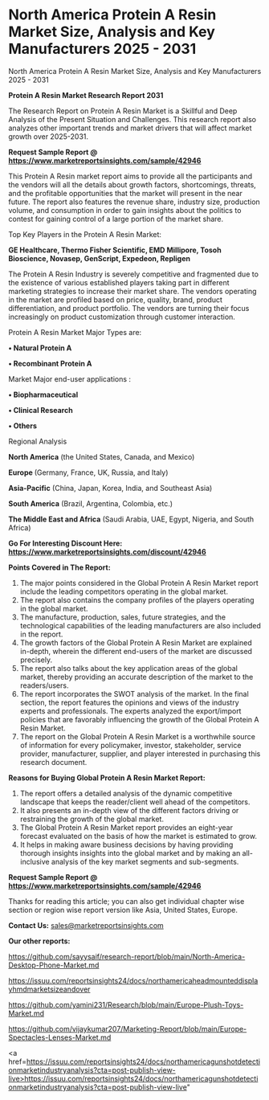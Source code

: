 # North America Protein A Resin Market Size, Analysis and Key Manufacturers 2025 - 2031
North America Protein A Resin Market Size, Analysis and Key Manufacturers 2025 - 2031

<strong>Protein A Resin Market Research Report 2031</strong>

The Research Report on Protein A Resin Market is a Skillful and Deep Analysis of the Present Situation and Challenges. This research report also analyzes other important trends and market drivers that will affect market growth over 2025-2031.

<strong>Request Sample Report @ <a href=https://www.marketreportsinsights.com/sample/42946>https://www.marketreportsinsights.com/sample/42946</a></strong>

This Protein A Resin market report aims to provide all the participants and the vendors will all the details about growth factors, shortcomings, threats, and the profitable opportunities that the market will present in the near future. The report also features the revenue share, industry size, production volume, and consumption in order to gain insights about the politics to contest for gaining control of a large portion of the market share.

Top Key Players in the Protein A Resin Market:

<strong>GE Healthcare, Thermo Fisher Scientific, EMD Millipore, Tosoh Bioscience, Novasep, GenScript, Expedeon, Repligen</strong>

The Protein A Resin Industry is severely competitive and fragmented due to the existence of various established players taking part in different marketing strategies to increase their market share. The vendors operating in the market are profiled based on price, quality, brand, product differentiation, and product portfolio. The vendors are turning their focus increasingly on product customization through customer interaction.

Protein A Resin Market Major Types are:

<strong>•  Natural Protein A

•  Recombinant Protein A</strong>

Market Major end-user applications :

<strong>•  Biopharmaceutical

•  Clinical Research

•  Others</strong>

Regional Analysis

</u><strong><b>North America</b></strong> (the United States, Canada, and Mexico)

<strong><b>Europe </b></strong>(Germany, France, UK, Russia, and Italy)

<strong><b>Asia-Pacific</b></strong> (China, Japan, Korea, India, and Southeast Asia)

<strong><b>South America</b></strong> (Brazil, Argentina, Colombia, etc.)

<strong><b>The Middle East and Africa</b></strong> (Saudi Arabia, UAE, Egypt, Nigeria, and South Africa)

<strong>Go For Interesting Discount Here: <a href=https://www.marketreportsinsights.com/discount/42946>https://www.marketreportsinsights.com/discount/42946</a></strong>

<strong>Points Covered in The Report:</strong>
<ol>
  <li>The major points considered in the Global Protein A Resin Market report include the leading competitors operating in the global market.</li>
  <li>The report also contains the company profiles of the players operating in the global market.</li>
  <li>The manufacture, production, sales, future strategies, and the technological capabilities of the leading manufacturers are also included in the report.</li>
  <li>The growth factors of the Global Protein A Resin Market are explained in-depth, wherein the different end-users of the market are discussed precisely.</li>
  <li>The report also talks about the key application areas of the global market, thereby providing an accurate description of the market to the readers/users.</li>
  <li>The report incorporates the SWOT analysis of the market. In the final section, the report features the opinions and views of the industry experts and professionals. The experts analyzed the export/import policies that are favorably influencing the growth of the Global Protein A Resin Market.</li>
  <li>The report on the Global Protein A Resin Market is a worthwhile source of information for every policymaker, investor, stakeholder, service provider, manufacturer, supplier, and player interested in purchasing this research document.</li>
</ol>
<strong>Reasons for Buying Global Protein A Resin Market Report:</strong>

<ol>
  <li>The report offers a detailed analysis of the dynamic competitive landscape that keeps the reader/client well ahead of the competitors.</li>
  <li>It also presents an in-depth view of the different factors driving or restraining the growth of the global market.</li>
  <li>The Global Protein A Resin Market report provides an eight-year forecast evaluated on the basis of how the market is estimated to grow.</li>
  <li>It helps in making aware business decisions by having providing thorough insights insights into the global market and by making an all-inclusive analysis of the key market segments and sub-segments.</li>
</ol>
<strong>Request Sample Report @ <a href=https://www.marketreportsinsights.com/sample/42946>https://www.marketreportsinsights.com/sample/42946</a></strong>


Thanks for reading this article; you can also get individual chapter wise section or region wise report version like Asia, United States, Europe.

<strong>Contact Us:</strong>
sales@marketreportsinsights.com

<strong>Our other reports:</strong>

<a href=https://github.com/sayysaif/research-report/blob/main/North-America-Desktop-Phone-Market.md>https://github.com/sayysaif/research-report/blob/main/North-America-Desktop-Phone-Market.md</a>

<a href=https://issuu.com/reportsinsights24/docs/northamericaheadmounteddisplayhmdmarketsizeandover>https://issuu.com/reportsinsights24/docs/northamericaheadmounteddisplayhmdmarketsizeandover</a>

<a href=https://github.com/yamini231/Research/blob/main/Europe-Plush-Toys-Market.md>https://github.com/yamini231/Research/blob/main/Europe-Plush-Toys-Market.md</a>

<a href=https://github.com/vijaykumar207/Marketing-Report/blob/main/Europe-Spectacles-Lenses-Market.md>https://github.com/vijaykumar207/Marketing-Report/blob/main/Europe-Spectacles-Lenses-Market.md</a>

<a href=https://issuu.com/reportsinsights24/docs/northamericagunshotdetectionmarketindustryanalysis?cta=post-publish-view-live>https://issuu.com/reportsinsights24/docs/northamericagunshotdetectionmarketindustryanalysis?cta=post-publish-view-live</a>"
